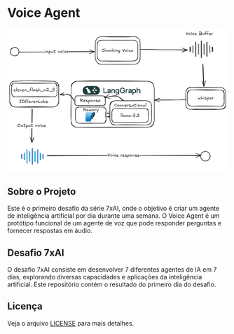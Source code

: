 # Voice Agent

![](images/agent-voice.png)

## Sobre o Projeto
Este é o primeiro desafio da série 7xAI, onde o objetivo é criar um agente de inteligência artificial por dia durante uma semana. O Voice Agent é um protótipo funcional de um agente de voz que pode responder perguntas e fornecer respostas em áudio.

## Desafio 7xAI
O desafio 7xAI consiste em desenvolver 7 diferentes agentes de IA em 7 dias, explorando diversas capacidades e aplicações da inteligência artificial. Este repositório contém o resultado do primeiro dia do desafio.

## Licença
Veja o arquivo [LICENSE](LICENSE) para mais detalhes.
